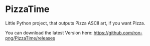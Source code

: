 # PizzaTime
Little Python project, that outputs Pizza ASCII art, if you want Pizza.

You can download the latest Version here: https://github.com/ron-png/PizzaTime/releases

